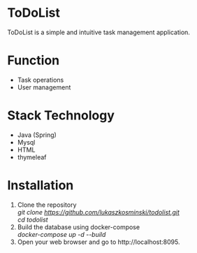 # ToDoList

ToDoList is a simple and intuitive task management application.

# Function

- Task operations
- User management

# Stack Technology

- Java (Spring)
- Mysql
- HTML
- thymeleaf

# Installation

1. Clone the repository  <br>
   _git clone https://github.com/lukaszkosminski/todolist.git_ <br>
   _cd todolist_
2. Build the database using docker-compose <br>
   _docker-compose up -d --build_ <br>
3. Open your web browser and go to http://localhost:8095.